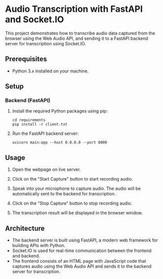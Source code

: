 # Audio Transcription with FastAPI and Socket.IO

This project demonstrates how to transcribe audio data captured from the browser using the Web Audio API, and sending it to a FastAPI backend server for transcription using Socket.IO.

## Prerequisites

- Python 3.x installed on your machine.

## Setup

### Backend (FastAPI)

1. Install the required Python packages using pip:

    ```
    cd requirements
    pip install -r client.txt
    ```

2. Run the FastAPI backend server:

    ```
    uvicorn main:app --host 0.0.0.0 --port 8000
    ```


## Usage

1. Open the webpage on live server.

2. Click on the "Start Capture" button to start recording audio.

3. Speak into your microphone to capture audio. The audio will be automatically sent to the backend for transcription.

4. Click on the "Stop Capture" button to stop recording audio.

5. The transcription result will be displayed in the browser window.

## Architecture

- The backend server is built using FastAPI, a modern web framework for building APIs with Python.
- Socket.IO is used for real-time communication between the frontend and backend.
- The frontend consists of an HTML page with JavaScript code that captures audio using the Web Audio API and sends it to the backend server for transcription.


